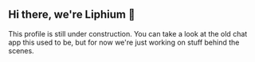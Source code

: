 ## Hi there, we're Liphium 👋

This profile is still under construction. You can take a look at the old chat app this used to be, but for now we're just working on stuff behind the scenes. 
